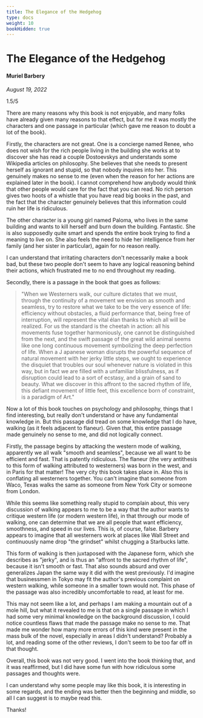 ```yaml
---
title: The Elegance of the Hedgehog
type: docs
weight: 10
bookHidden: true
---
```


# The Elegance of the Hedgehog

#### Muriel Barbery

*August 19, 2022*  

1.5/5  

There are many reasons why this book is not enjoyable, and many folks have already given many reasons 
to that effect, but for me it was mostly the characters and one passage in particular (which gave me 
reason to doubt a lot of the book).  

Firstly, the characters are not great. One is a concierge named Renee, who does not wish for the rich 
people living in the building she works at to discover she has read a couple Dostoevskys and understands 
some Wikipedia articles on philosophy. She believes that she needs to present herself as ignorant and 
stupid, so that nobody inquires into her. This genuinely makes no sense to me (even when the reason for 
her actions are explained later in the book). I cannot comprehend how anybody would think that other
 people would care for the fact that you can read. No rich person gives two hoots of a whistle that 
 you have read big books in the past, and the fact that the character genuinely believes that this 
 information could ruin her life is ridiculous.  

The other character is a young girl named Paloma, who lives in the same building and wants to kill 
herself and burn down the building. Fantastic. She is also supposedly quite smart and spends the entire 
book trying to find a meaning to live on. She also feels the need to hide her intelligence from her 
family (and her sister in particular), again for no reason really.  

I can understand that irritating characters don't necessarily make a book bad, but these two people 
don't seem to have any logical reasoning behind their actions, which frustrated me to no end throughout 
my reading.  

Secondly, there is a passage in the book that goes as follows:
>"When we Westerners walk, our culture dictates that we must, through the continuity of a movement we 
envision as smooth and seamless, try to restore what we take to be the very essence of life: efficiency 
without obstacles, a fluid performance that, being free of interruption, will represent the vital élan 
thanks to which all will be realized. For us the standard is the cheetah in action: all his movements 
fuse together harmoniously, one cannot be distinguished from the next, and the swift passage of the great 
wild animal seems like one long continuous movement symbolizing the deep perfection of life. When a J
apanese woman disrupts the powerful sequence of natural movement with her jerky little steps, we ought 
to experience the disquiet that troubles our soul whenever nature is violated in this way, but in fact 
we are filled with a unfamiliar blissfulness, as if disruption could lead to a sort of ecstasy, and a 
grain of sand to beauty. What we discover in this affront to the sacred rhythm of life, this defiant 
movement of little feet, this excellence born of constraint, is a paradigm of Art."

Now a lot of this book touches on psychology and philosophy, things that I find interesting, but really 
don't understand or have any fundamental knowledge in. But this passage did tread on some knowledge 
that I do have, walking (as it feels adjacent to flaneur). Given that, this entire passage made genuinely 
no sense to me, and did not logically connect.  

Firstly, the passage begins by attacking the western mode of walking, apparently we all walk "smooth 
and seamless", because we all want to be efficient and fast. That is patently ridiculous. The flaneur 
(the very antithesis to this form of walking attributed to westerners) was born in the west, and in Paris 
for that matter! The very city this book takes place in. Also this is conflating all westerners together. 
You can't imagine that someone from Waco, Texas walks the same as someone from New York City or someone 
from London.  

While this seems like something really stupid to complain about, this very discussion of walking appears to me 
to be a way that the author wants to critique western life (or modern western life), in that through our mode 
of walking, one can determine that we are all people that want efficiency, smoothness, and speed in our lives. 
This is, of course, false. Barbery appears to imagine that all westerners work at places like Wall Street and 
continuously name drop "the grindset" whilst chugging a Starbucks latte.  

This form of walking is then juxtaposed with the Japanese form, which she describes as "jerky", and is thus 
an "affront to the sacred rhythm of life", because it isn't smooth or fast. That also sounds absurd and over 
generalizes Japan the same way it did with the west previously. I'd imagine that businessmen in Tokyo may fit 
the author's previous complaint on western walking, while someone in a smaller town would not. This phase of 
the passage was also incredibly uncomfortable to read, at least for me.  

This may not seem like a lot, and perhaps I am making a mountain out of a mole hill, but what it revealed to 
me is that on a single passage in which I had some very minimal knowledge on the background discussion, I 
could notice countless flaws that made the passage make no sense to me. That made me wonder how many more 
errors of this kind were present in the mass bulk of the novel, especially in areas I didn't understand? 
Probably a lot, and reading some of the other reviews, I don't seem to be too far off in that thought.  

Overall, this book was not very good. I went into the book thinking that, and it was reaffirmed, but I did 
have some fun with how ridiculous some passages and thoughts were.  

I can understand why some people may like this book, it is interesting in some regards, and the ending was 
better then the beginning and middle, so all I can suggest is to maybe read this.  

Thanks!